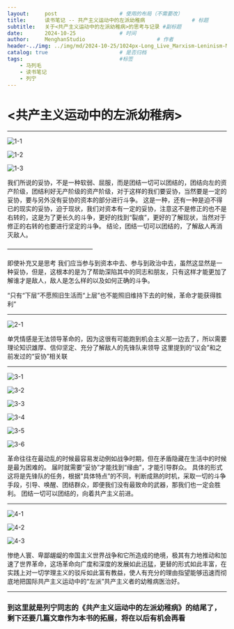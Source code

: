 ```yaml
---
layout:     post   				    # 使用的布局（不需要改）
title:      读书笔记 -- 共产主义运动中的左派幼稚病 				# 标题 
subtitle:   关于<共产主义运动中的左派幼稚病>的思考与记录 #副标题
date:       2024-10-25				# 时间
author:     MenghanStudio 						# 作者
header-../img: ../img/md/2024-10-25/1024px-Long_Live_Marxism-Leninism-Maoism!.jpg 	#这篇文章标题背景图片
catalog: true 						# 是否归档
tags:								#标签
    - 马列毛
    - 读书笔记
    - 列宁
---
```


# <共产主义运动中的左派幼稚病> 

---


![1-1](../img/md/2024-10-25/1-1.jpg)

![1-2](../img/md/2024-10-25/1-2.jpg)

![1-3](../img/md/2024-10-25/1-3.jpg)

我们所说的妥协，不是一种软弱、屈服，而是团结一切可以团结的，团结向左的资产阶级，团结利好无产阶级的资产阶级，对于这样的我们要妥协，当然要是一定的妥协，要与另外没有妥协的资本的部分进行斗争。
这是一种，还有一种是迫不得已的现实的妥协，迫于现状，我们对资本有一定的妥协，注意这不是修正的也不是右转的，这是为了更长久的斗争，更好的找到“裂痕”，更好的了解现状，当然对于修正的右转的也要进行坚定的斗争。
结论，团结一切可以团结的，了解敌人再消灭敌人。

——————————————

即使补充又是思考
我们应当参与到资本中去、参与到政治中去，虽然这显然是一种妥协，但是，这根本的是为了帮助深陷其中的同志和朋友，只有这样才能更加了解谁才是敌人，敌人是怎么样的以及如何正确的斗争。

“只有“下层”不愿照旧生活而“上层”也不能照旧维持下去的时候，革命才能获得胜利”


---

![2-1](../img/md/2024-10-25/2-1.jpg)

单凭情感是无法领导革命的，因为这很有可能跑到机会主义那一边去了，所以需要理论知识雄厚、信仰坚定、充分了解敌人的先锋队来领导
这里提到的“议会”和之前发过的“妥协”相关联


---


![3-1](../img/md/2024-10-25/3-1.jpg)

![3-2](../img/md/2024-10-25/3-2.jpg)

![3-3](../img/md/2024-10-25/3-3.jpg)

![3-4](../img/md/2024-10-25/3-4.jpg)

![3-5](../img/md/2024-10-25/3-5.jpg)

![3-6](../img/md/2024-10-25/3-6.jpg)

革命往往在最动乱的时候最容易发动例如战争时期，但在矛盾隐藏在生活中的时候是最为困难的。
届时就需要“妥协”才能找到“缘由”，才能引导群众。
具体的形式这将是先锋队的任务，根据“具体特点”的不同，判断成熟的时机，采取一切的斗争手段，引导、唤醒、团结群众，即便我们没有最致命的武器，那我们也一定会胜利。
团结一切可以团结的，向着共产主义前进。

---

![4-1](../img/md/2024-10-25/4-1.jpg)

![4-2](../img/md/2024-10-25/4-2.jpg)

![4-3](../img/md/2024-10-25/4-3.jpg)

惨绝人寰、卑鄙龌龊的帝国主义世界战争和它所造成的绝境，极其有力地推动和加速了世界革命，这场革命向广度和深度的发展如此迅猛，更替的形式如此丰富，在实践上对一切学理主义的驳斥如此富有教益，使人有充分的理由指望能够迅速而彻底地把国际共产主义运动中的“左派”共产主义者的幼稚病医治好。

---

### 到这里就是列宁同志的《共产主义运动中的左派幼稚病》的结尾了，剩下还要几篇文章作为本书的拓展，将在以后有机会再看
